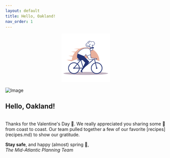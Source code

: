 ```yaml
---
layout: default
title: Hello, Oakland!
nav_order: 1
---
```

<head>
 <link rel="shortcut icon" type="image/x-icon" href="favicon.ico?">
</head>
<center><img src="chef-delivery-logo-by-Vexels.png" alt="drawing" width="30%"/></center>

![Image](Mid-Atlantic%20Planning%20Team_trim.png)
## Hello, Oakland!
<br>
Thanks for the Valentine's Day 💌. We really appreciated you sharing some 💓 from coast to coast. Our team pulled together a few of our favorite [recipes](recipes.md) to show our gratitude.

**Stay safe**, and happy \(almost) spring 🌱,<br>
*The Mid-Atlantic Planning Team*
